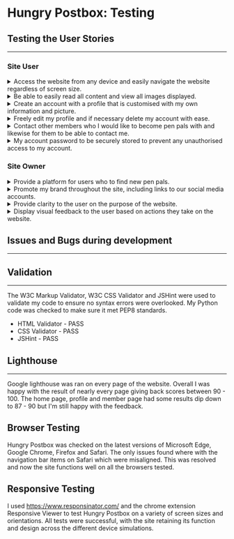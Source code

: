 # Hungry Postbox: Testing

## Testing the User Stories
___

### Site User


<details><summary>Access the website from any device and easily navigate the website regardless of screen size.</summary>

- The website was created with a mobile first design that scales up to any device size. For example, the collapse navigation bar makes it easier to get around on smaller devices.
</details>

<details><summary>Be able to easily read all content and view all images displayed.</summary>

- All images and fonts increase / decrease in size based on screen size.
- Buttons increase in size when hovered over.
- Images contain alt tags in the event that they don't display.
</details>

<details><summary>Create an account with a profile that is customised with my own information and picture.</summary>

- Users are able to register for an account if they provide all the required information.
- Users can personalise their profiles with descriptions about themselves, unique usernames and a profile picture of their choosing.
</details>

<details><summary>Freely edit my profile and if necessary delete my account with ease.</summary>

- Users can edit their profiles from within their profile page without the need for the site owner to assist.
- Users can edit everything they originally entered into the registration form and this new information will be updated.
- Users can also delete their profiles from their profile page. Defensive programming was used to turn this into a 2 step process so users don't accidently delete their account.
</details>

<details><summary>Contact other members who I would like to become pen pals with and likewise for them to be able to contact me.</summary>

- When viewing other member profiles, users will be able to click on the clearly visible 'Contact' button. This will send an email to that member, stating that the user is interested in becoming pen pals. The email will contain the user's email address, username and link to their profile.
</details>

<details><summary>My account password to be securely stored to prevent any unauthorised access to my account.</summary>

-  Werkzeug generate_password_hash is used to securely store user passwords and prevent any unauthorised access.
</details>

### Site Owner

<details><summary>Provide a platform for users who to find new pen pals.</summary>

- Users can register, search through member profiles and contact them so I believe this has been achieved.
</details>

<details><summary>Promote my brand throughout the site, including links to our social media accounts.</summary>

- Each page contains a footer with links to Hungry Postbox Facebook, Twitter and Instagram accounts.
- The navigation bar on each page contains a small Hungry Postbox logo.
- All users are immediately greeted with a large Hungry Postbox logo placed on the Home page.
</details>

<details><summary>Provide clarity to the user on the purpose of the website.</summary>

- The main title on the home page states the purpose of the website.
- The about us section has a paragraph describing why the website was created and what you need to get started.
- The timeline on the home page gives a simplistic overview of what to expect when engaging in letter writing.
</details>

<details><summary>Display visual feedback to the user based on actions they take on the website.</summary>

- Hover effects on navigation bar menu items, buttons and footer icons.
- Progress bar at the bottom of the registration form.
- Flash messages for when users create an account, delete an account, enter the wrong login details and successfully / unsuccessfully contact a member.
- Materialize form validation.
</details>

## Issues and Bugs during development
___

## Validation
___

The W3C Markup Validator, W3C CSS Validator and JSHint were used to validate my code to ensure no syntax errors were overlooked. My Python code was checked to make sure it met PEP8 standards.

- HTML Validator - PASS
- CSS Validator - PASS
-  JSHint - PASS

## Lighthouse
___

Google lighthouse was ran on every page of the website. Overall I was happy with the result of nearly every page giving back scores between 90 - 100. The home page, profile and member page had some results dip down to 87 - 90 but I'm still happy with the feedback.


## Browser Testing

Hungry Postbox was checked on the latest versions of Microsoft Edge, Google Chrome, Firefox and Safari. The only issues found where with the navigation bar items on Safari which were misaligned. This was resolved and now the site functions well on all the browsers tested.

## Responsive Testing

I used https://www.responsinator.com/ and the chrome extension Responsive Viewer to test Hungry Postbox on a variety of screen sizes and orientations. All tests were successful, with the site retaining its function and design across the different device simulations.